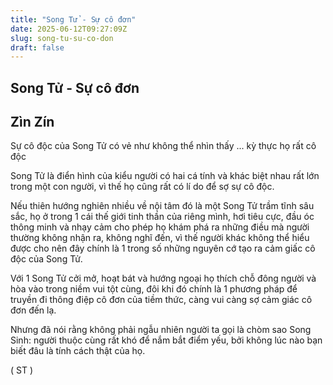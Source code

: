 ```yaml
---
title: "Song Tử - Sự cô đơn"
date: 2025-06-12T09:27:09Z
slug: song-tu-su-co-don
draft: false
---
```


## Song Tử - Sự cô đơn

## Zìn Zín

Sự cô độc của Song Tử có vẻ như không thể nhìn thấy ... kỳ thực họ rất cô độc 

Song Tử là điển hình của kiểu người có hai cá tính và khác biệt nhau rất lớn trong một con người, vì thế họ cũng rất có lí do để sợ sự cô độc.

Nếu thiên hướng nghiên nhiều về nội tâm đó là một Song Tử trầm tĩnh sâu sắc, họ ở trong 1 cái thế giới tinh thần của riêng mình, hơi tiêu cực, đầu óc thông minh và nhạy cảm cho phép họ khám phá ra những điều mà người thường không nhận ra, không nghĩ đến, vì thế người khác không thể hiểu được cho nên đây chính là 1 trong số những nguyên cớ tạo ra cảm giấc cô độc của Song Tử.

Với 1 Song Tử cởi mở, hoạt bát và hướng ngoại họ thích chỗ đông người và hòa vào trong niềm vui tột cùng, đôi khi đó chính là 1 phương pháp để truyền đi thông điệp cô đơn của tiềm thức, càng vui càng sợ cảm giác cô đơn đến lạ.

Nhưng đã nói rằng không phải ngẫu nhiên người ta gọi là chòm sao Song Sinh: người thuộc cùng rất khó để nắm bắt điểm yếu, bởi không lúc nào bạn biết đâu là tính cách thật của họ.

( ST )